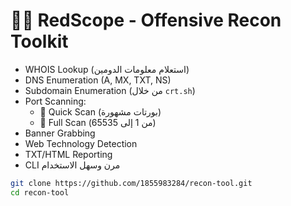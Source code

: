 # 🕵️‍♂️ RedScope - Offensive Recon Toolkit


- WHOIS Lookup (استعلام معلومات الدومين)
- DNS Enumeration (A, MX, TXT, NS)
- Subdomain Enumeration (من خلال `crt.sh`)
- Port Scanning:
  - 🔹 Quick Scan (بورتات مشهورة)
  - 🔹 Full Scan (من 1 إلى 65535)
- Banner Grabbing
- Web Technology Detection
- TXT/HTML Reporting
- CLI مرن وسهل الاستخدام


```bash
git clone https://github.com/1855983284/recon-tool.git
cd recon-tool
